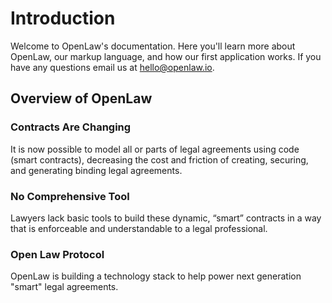 # Introduction

Welcome to OpenLaw's documentation.  Here you'll learn more about OpenLaw, our markup language, and how our first application works.  If you have any questions email us at [hello@openlaw.io](mailto:hello@openlaw.io).

## Overview of OpenLaw

### Contracts Are Changing

It is now possible to model all or parts of legal agreements using code (smart contracts), decreasing the cost and friction of creating, securing, and generating binding legal agreements. 

### No Comprehensive Tool

Lawyers lack basic tools to build these dynamic, “smart” contracts in a way that is enforceable and understandable to a legal professional.

### Open Law Protocol

OpenLaw is building a technology stack to help power next generation "smart" legal agreements.

